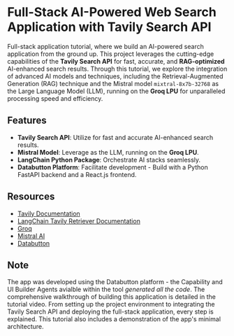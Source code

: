 # Full-Stack AI-Powered Web Search Application with Tavily Search API

Full-stack application tutorial, where we build an AI-powered search application from the ground up. This project leverages the cutting-edge capabilities of the **Tavily Search API** for fast, accurate, and **RAG-optimized** AI-enhanced search results. Through this tutorial, we explore the integration of advanced AI models and techniques, including the Retrieval-Augmented Generation (RAG) technique and the Mistral model `mixtral-8x7b-32768` as the Large Language Model (LLM), running on the **Groq LPU** for unparalleled processing speed and efficiency.

## Features

- **Tavily Search API**: Utilize for fast and accurate AI-enhanced search results.
- **Mistral Model**: Leverage as the LLM, running on the **Groq LPU**.
- **LangChain Python Package**: Orchestrate AI stacks seamlessly.
- **Databutton Platform**: Facilitate development - Build with a Python FastAPI backend and a React.js frontend.

## Resources

- [Tavily Documentation](https://docs.tavily.com)
- [LangChain Tavily Retriever Documentation](https://python.langchain.com/docs/integrations/retrievers/tavily)
- [Groq](https://wow.groq.com/about-us/)
- [Mistral AI](https://mistral.ai)
- [Databutton](https://www.databutton.io)

## Note
The app was developed using the Databutton platform - the Capability and UI Builder Agents avialble within the tool *generated all the code*.
The comprehensive walkthrough of building this application is detailed in the tutorial video. From setting up the project environment to integrating the Tavily Search API and deploying the full-stack application, every step is explained. This tutorial also includes a demonstration of the app's minimal architecture.
